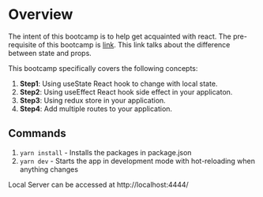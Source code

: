 # Overview
The intent of this bootcamp is to help get acquainted with react. The pre-requisite of this bootcamp is [link](https://react.dev/learn/tutorial-tic-tac-toe). This link talks about the difference between state and props.

This bootcamp specifically covers the following concepts:
1. **Step1**: Using useState React hook to change with local state.
1. **Step2**: Using useEffect React hook side effect in your applicaton.
1. **Step3**: Using redux store in your application.
1. **Step4**: Add multiple routes to your application.

## Commands

1. `yarn install` - Installs the packages in package.json
1. `yarn dev` - Starts the app in development mode with hot-reloading when anything changes

Local Server can be accessed at http://localhost:4444/

